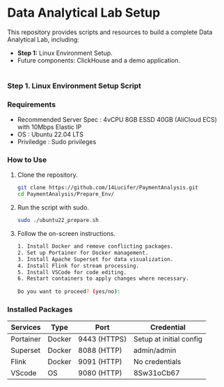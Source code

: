 # Data Analytical Lab Setup

This repository provides scripts and resources to build a complete Data Analytical Lab, including:
- **Step 1:** Linux Environment Setup.
- Future components: ClickHouse and a demo application.
<br></br>

### Step 1. Linux Environment Setup Script

### Requirements
- Recommended Server Spec : 4vCPU 8GB ESSD 40GB (AliCloud ECS) with 10Mbps Elastic IP 
- OS : Ubuntu 22.04 LTS
- Priviledge : Sudo privileges

### How to Use
1. Clone the repository.
   ``` bash
   git clone https://github.com/14Lucifer/PaymentAnalysis.git
   cd PaymentAnalysis/Prepare_Env/
   ```

2. Run the script with sudo.
   ``` bash
   sudo ./ubuntu22_prepare.sh
   ```

3. Follow the on-screen instructions.
   ``` bash
   1. Install Docker and remove conflicting packages.
   2. Set up Portainer for Docker management.
   3. Install Apache Superset for data visualization.
   4. Install Flink for stream processing.
   5. Install VSCode for code editing.
   6. Restart containers to apply changes where necessary.
    
   Do you want to proceed? (yes/no): 
   
   ```
### Installed Packages
| Services   | Type   | Port          | Credential                  |
|------------|--------|---------------|-----------------------------|
| Portainer  | Docker | 9443 (HTTPS)  | Setup at initial config     |
| Superset   | Docker | 8088 (HTTP)   | admin/admin                 |
| Flink      | Docker | 9091 (HTTP)   | No credentials              |
| VScode     | OS     | 9080 (HTTP)   | 8Sw31oCb67                  |
